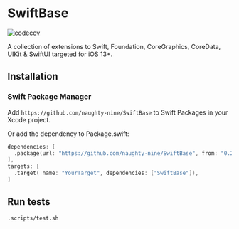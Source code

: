 # SwiftBase

[![codecov](https://codecov.io/gh/naughty-nine/SwiftBase/branch/master/graph/badge.svg)](https://codecov.io/gh/naughty-nine/SwiftBase)

A collection of extensions to Swift, Foundation, CoreGraphics, CoreData, UIKit & SwiftUI targeted for iOS 13+.

## Installation

### Swift Package Manager
Add `https://github.com/naughty-nine/SwiftBase` to Swift Packages in your Xcode project.

Or add the dependency to Package.swift:

```swift
dependencies: [
  .package(url: "https://github.com/naughty-nine/SwiftBase", from: "0.2.0"),
],
targets: [
  .target( name: "YourTarget", dependencies: ["SwiftBase"]),
]
```
## Run tests
```bash
.scripts/test.sh
```